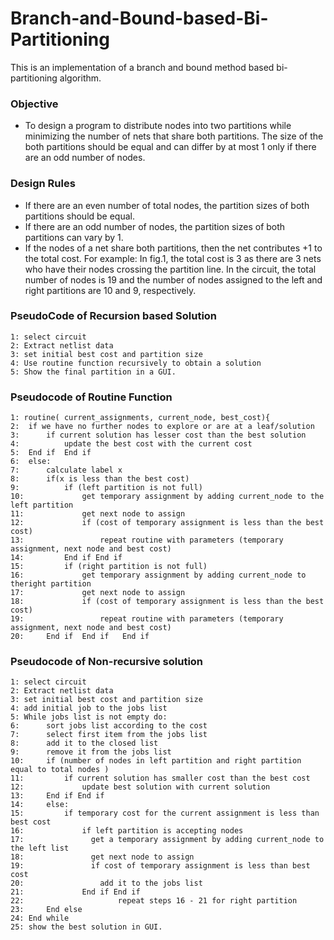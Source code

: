 # Branch-and-Bound-based-Bi-Partitioning

 This is an implementation of a branch and bound method based bi-partitioning algorithm. 
 
### Objective

- To design a program to distribute nodes into two partitions while minimizing the number of nets that share both partitions. The size of the both partitions should be equal and can differ by at most 1 only if there are an odd number of nodes.

### Design Rules

 * If there are an even number of total nodes, the partition sizes of both partitions should be equal.
 * If there are an odd number of nodes, the partition sizes of both partitions can vary by 1.
 * If the nodes of a net share both partitions, then the net contributes +1 to the total cost. For example: In fig.1, the total cost is 3 as there are 3 nets who have their nodes crossing the partition line. In the circuit, the total number of nodes is 19 and the number of nodes assigned to the left and right partitions are 10 and 9, respectively.


### PseudoCode of Recursion based Solution
```
1: select circuit
2: Extract netlist data
3: set initial best cost and partition size
4: Use routine function recursively to obtain a solution
5: Show the final partition in a GUI.
```


### Pseudocode of Routine Function
```
1: routine( current_assignments, current_node, best_cost){
2:	if we have no further nodes to explore or are at a leaf/solution
3:		if current solution has lesser cost than the best solution
4:			update the best cost with the current cost
5:	End if  End if
6: 	else:
7:		calculate label x
8:		if(x is less than the best cost)
9:			if (left partition is not full)
10:				get temporary assignment by adding current_node to the left partition
11:				get next node to assign
12:				if (cost of temporary assignment is less than the best cost)
13:					repeat routine with parameters (temporary assignment, next node and best cost)
14:			End if End if
15:			if (right partition is not full)
16:				get temporary assignment by adding current_node to theright partition
17:				get next node to assign
18:				if (cost of temporary assignment is less than the best cost)
19:					repeat routine with parameters (temporary assignment, next node and best cost)
20:		End if  End if   End if
```

### Pseudocode of Non-recursive solution

```
1: select circuit
2: Extract netlist data
3: set initial best cost and partition size
4: add initial job to the jobs list
5: While jobs list is not empty do:
6:		sort jobs list according to the cost
7:		select first item from the jobs list
8:		add it to the closed list
9:		remove it from the jobs list
10:		if (number of nodes in left partition and right partition equal to total nodes )
11:			if current solution has smaller cost than the best cost
12:				update best solution with current solution
13:		End if End if
14:		else:
15:			if temporary cost for the current assignment is less than best cost
16:			    if left partition is accepting nodes
17:				  get a temporary assignment by adding current_node to the left list
18:				  get next node to assign
19:				  if cost of temporary assignment is less than best cost
20:					add it to the jobs list
21:			    End if End if
22:                     repeat steps 16 - 21 for right partition
23:		End else
24: End while
25: show the best solution in GUI.
```
